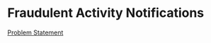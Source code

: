 # Fraudulent Activity Notifications

[Problem Statement](https://www.hackerrank.com/challenges/fraudulent-activity-notifications)
